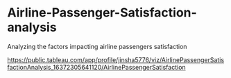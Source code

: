 # Airline-Passenger-Satisfaction-analysis
Analyzing the factors impacting airline passengers satisfaction

https://public.tableau.com/app/profile/jinsha5776/viz/AirlinePassengerSatisfactionAnalysis_16372305641120/AirlinePassengerSatisfaction

